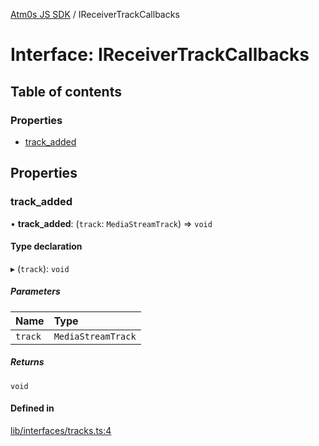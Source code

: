 [Atm0s JS SDK](../README.md) / IReceiverTrackCallbacks

# Interface: IReceiverTrackCallbacks

## Table of contents

### Properties

- [track\_added](IReceiverTrackCallbacks.md#track_added)

## Properties

### track\_added

• **track\_added**: (`track`: `MediaStreamTrack`) => `void`

#### Type declaration

▸ (`track`): `void`

##### Parameters

| Name | Type |
| :------ | :------ |
| `track` | `MediaStreamTrack` |

##### Returns

`void`

#### Defined in

[lib/interfaces/tracks.ts:4](https://github.com/8xFF/media-sdk-js/blob/d289714/src/lib/interfaces/tracks.ts#L4)
